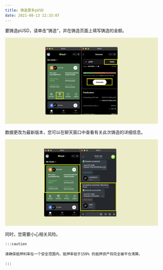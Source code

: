 ```yaml
---
title: 铸造更多pUSD
date: 2021-08-13 12:33:07
---
```


要铸造pUSD，请单击“铸造”，并在铸造页面上填写铸造的金额。

![](../assets/leaf-generate-p1.png)

数据更改为最新版本，您可以在聊天窗口中查看有关此次铸造的详细信息。

![](../assets/leaf-generate-p2.png)


同时，您需要小心相关风险。

````mdx-code-block
:::caution

请确保抵押利率在一个安全范围内，抵押率低于150% 的抵押资产将完全被平仓清算。

:::
````

